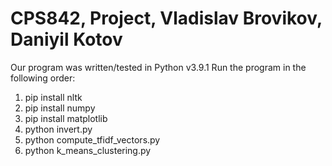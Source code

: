 # CPS842, Project, Vladislav Brovikov, Daniyil Kotov

Our program was written/tested in Python v3.9.1
Run the program in the following order:

1. pip install nltk
2. pip install numpy
3. pip install matplotlib
4. python invert.py
5. python compute_tfidf_vectors.py
6. python k_means_clustering.py
